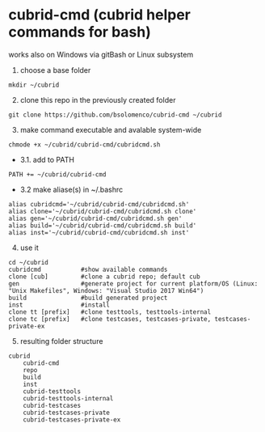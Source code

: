 # cubrid-cmd (cubrid helper commands for bash)
works also on Windows via gitBash or Linux subsystem

1. choose a base folder
```
mkdir ~/cubrid
```
2. clone this repo in the previously created folder
```
git clone https://github.com/bsolomenco/cubrid-cmd ~/cubrid
```
3. make command executable and avalable system-wide
```
chmode +x ~/cubrid/cubrid-cmd/cubridcmd.sh
```
  * 3.1. add to PATH
```
PATH += ~/cubrid/cubrid-cmd
```
  * 3.2 make aliase(s) in ~/.bashrc
```
alias cubridcmd='~/cubrid/cubrid-cmd/cubridcmd.sh'
alias clone='~/cubrid/cubrid-cmd/cubridcmd.sh clone'
alias gen='~/cubrid/cubrid-cmd/cubridcmd.sh gen'
alias build='~/cubrid/cubrid-cmd/cubridcmd.sh build'
alias inst='~/cubrid/cubrid-cmd/cubridcmd.sh inst'
```
4. use it
```
cd ~/cubrid
cubridcmd           #show available commands
clone [cub]         #clone a cubrid repo; default cub
gen                 #generate project for current platform/OS (Linux: "Unix Makefiles", Windows: "Visual Studio 2017 Win64")
build               #build generated project
inst                #install
clone tt [prefix]   #clone testtools, testtools-internal
clone tc [prefix]   #clone testcases, testcases-private, testcases-private-ex
```
5. resulting folder structure
```
cubrid
    cubrid-cmd
    repo
    build
    inst
    cubrid-testtools
    cubrid-testtools-internal
    cubrid-testcases
    cubrid-testcases-private
    cubrid-testcases-private-ex
```

